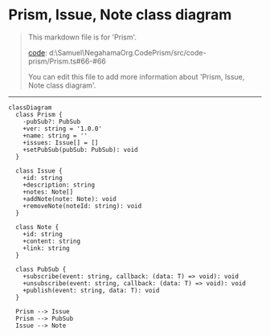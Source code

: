 # Prism, Issue, Note class diagram

> This markdown file is for 'Prism'.
>
> [code](/src/code-prism/Prism.ts#66-#66): d:\Samuel\NegahamaOrg.CodePrism/src/code-prism/Prism.ts#66-#66
>
> You can edit this file to add more information about 'Prism, Issue, Note class diagram'.

---

```mermaid
classDiagram
  class Prism {
    -pubSub?: PubSub
    +ver: string = '1.0.0'
    +name: string = ''
    +issues: Issue[] = []
    +setPubSub(pubSub: PubSub): void
  }

  class Issue {
    +id: string
    +description: string
    +notes: Note[]
    +addNote(note: Note): void
    +removeNote(noteId: string): void
  }

  class Note {
    +id: string
    +content: string
    +link: string
  }

  class PubSub {
    +subscribe(event: string, callback: (data: T) => void): void
    +unsubscribe(event: string, callback: (data: T) => void): void
    +publish(event: string, data: T): void
  }

  Prism --> Issue
  Prism --> PubSub
  Issue --> Note
```
